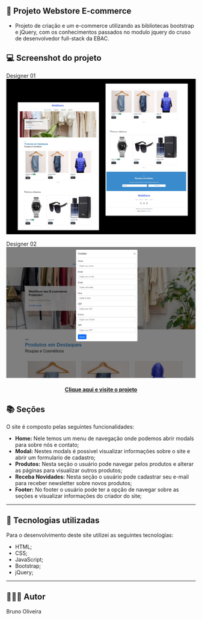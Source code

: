 ## 📝 Projeto Webstore E-commerce

- Projeto de criação e um e-commerce utilizando as bibliotecas bootstrap e jQuery, com os conhecimentos passados no modulo jquery do cruso de desenvolvedor full-stack da EBAC.

## 💻 Screenshot do projeto

Designer 01
![Screenshot](./assets/images/Screenshot.jpg)

Designer 02
![Screenshot](./assets/images/Screenshot-01.jpg)

<h4 align="center"><a href="https://webstore-ecommerce.netlify.app/">Clique aqui e visite o projeto</a></h4>


## 📚 Seções

O site é composto pelas seguintes funcionalidades:

- **Home:** Nele temos um menu de navegação onde podemos abrir modals para sobre nós e contato;
- **Modal:** Nestes modals é possivel visualizar informações sobre o site e abrir um formulario de cadastro;
- **Produtos:** Nesta seção o usuário pode navegar pelos produtos e alterar as páginas para visualizar outros produtos;
- **Receba Novidades:** Nesta seção o usuário pode cadastrar seu e-mail para receber newsletter sobre novos produtos;
- **Footer:** No footer o usuário pode ter a opção de navegar sobre as seções e visualizar informações do criador do site;

---

## 💼 Tecnologias utilizadas

Para o desenvolvimento deste site utilizei as seguintes tecnologias:

- HTML;
- CSS;
- JavaScript;
- Bootstrap;
- jQuery;

---

## 🙋🏻‍♂️ Autor

Bruno Oliveira


